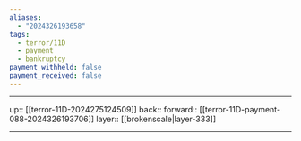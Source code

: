 ```yaml
---
aliases:
  - "2024326193658"
tags:
  - terror/11D
  - payment
  - bankruptcy
payment_withheld: false
payment_received: false
---
```




***

up:: [[terror-11D-2024275124509]]
back:: 
forward:: [[terror-11D-payment-088-2024326193706]]
layer:: [[brokenscale|layer-333]]

***

